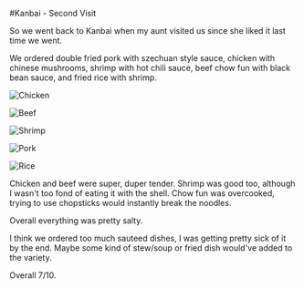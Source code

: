 #Kanbai - Second Visit

So we went back to Kanbai when my aunt visited us since she liked it last time we went.

We ordered double fried pork with szechuan style sauce, chicken with chinese mushrooms, shrimp with hot chili sauce, beef chow fun with black bean sauce, and fried rice with shrimp.

![Chicken](../images/food/montreal/kanbai2/1.jpg "Chicken")

![Beef](../images/food/montreal/kanbai2/2.jpg "Beef")

![Shrimp](../images/food/montreal/kanbai2/3.jpg "Shrimp")

![Pork](../images/food/montreal/kanbai2/4.jpg "Pork")

![Rice](../images/food/montreal/kanbai2/5.jpg "Rice")

Chicken and beef were super, duper tender. Shrimp was good too, although I wasn't too fond of eating it with the shell. Chow fun was overcooked, trying to use chopsticks would instantly break the noodles. 

Overall everything was pretty salty. 

I think we ordered too much sauteed dishes, I was getting pretty sick of it by the end. Maybe some kind of stew/soup or fried dish would've added to the variety.

Overall 7/10.
